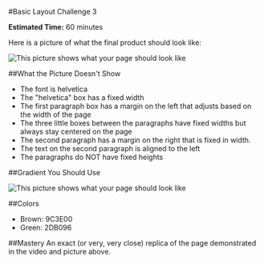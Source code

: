 #Basic Layout Challenge 3

**Estimated Time:** 60 minutes

Here is a picture of what the final product should look like:

![This picture shows what your page should look like](https://raw.github.com/christensenacademy/christensen-academy/master/modules/css-layouts/challenges/basic-layout-challenge-3.png)

##What the Picture Doesn't Show

* The font is helvetica
* The "helvetica" box has a fixed width
* The first paragraph box has a margin on the left that adjusts based on the width of the page
* The three little boxes between the paragraphs have fixed widths but always stay centered on the page
* The second paragraph has a margin on the right that is fixed in width.
* The text on the second paragraph is aligned to the left
* The paragraphs do NOT have fixed heights

##Gradient You Should Use

![This picture shows what your page should look like](https://raw.github.com/christensenacademy/christensen-academy/master/modules/css-layouts/challenges/small-gradient.png)

##Colors
* Brown: 9C3E00
* Green: 2DB096

##Mastery
An exact (or very, very close) replica of the page demonstrated in the video and picture above.